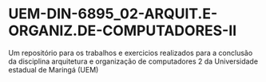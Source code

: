 # UEM-DIN-6895_02-ARQUIT.E-ORGANIZ.DE-COMPUTADORES-II
Um repositório para os trabalhos e exercicios realizados para a conclusão da disciplina arquitetura e organização de computadores 2 da Universidade estadual de Maringá (UEM)
